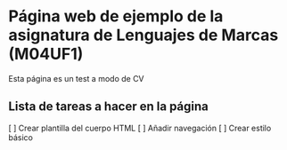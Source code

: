# Página web de ejemplo de la asignatura de Lenguajes de Marcas (M04UF1)

Esta página es un test a modo de CV

## Lista de tareas a hacer en la página

[ ] Crear plantilla del cuerpo HTML
[ ] Añadir navegación
[ ] Crear estilo básico
